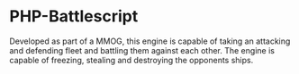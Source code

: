 PHP-Battlescript
================

Developed as part of a MMOG, this engine is capable of taking an attacking and defending fleet and battling them against each other. The engine is capable of freezing, stealing and destroying the opponents ships.